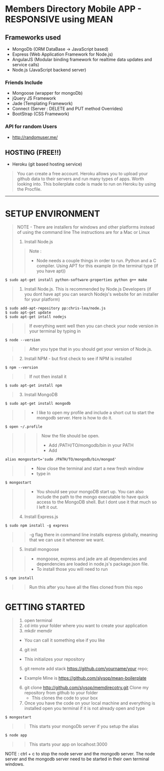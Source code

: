 Members Directory Mobile APP - RESPONSIVE using MEAN
===============

## Frameworks used ##
* MongoDb (ORM DataBase -> JavaScript based)
* Express (Web Application Framework for Node.js)
* AngularJS (Modular binding framework for realtime data updates and service calls)
* Node.js (JavaScript backend server)

### Friends Include ###
* Mongoose (wrapper for mongoDb)
* jQuery JS Framework
* Jade (Templating Framework)
* Connect (Server : DELETE and PUT method Overrides)
* BootStrap (CSS Framework)

### API for random Users ###
* http://randomuser.me/

## HOSTING (FREE!!) ##
* Heroku (git based hosting service)

> You can create a free account. Heroku allows you to upload your github data to their servers and run many types of apps. Worth looking into.
> This boilerplate code is made to run on Heroku by using the Procfile.

***

SETUP ENVIRONMENT
============
>NOTE - There are installers for windows and other platforms instead of using the command line
>The instructions are for a Mac or Linux
>1. Install Node.js
>> Note :
>> * Node needs a couple things in order to run. Python and a C compiler. Using APT for this example (in the terminal type (if you have apt))

	$ sudo apt-get install python-software-properties python g++ make
	
> 1. Install Node.js. This is recommended by Node.js Developers (if you dont have apt you can search Nodejs's website for an installer for your platform)

	$ sudo add-apt-repository pp:chris-lea/node.js
	$ sudo apt-get update
	$ sudo apt-get intall nodejs

>> If everything went well then you can check your node version in your terminal by typing in

	$ node --version
	
>> After you type that in you should get your version of Node.js. 

> 2. Install NPM - but first check to see if NPM is installed

	$ npm --version
	
>> If not then install it

	$ sudo apt-get install npm
	
> 3. Install MongoDB

	$ sudo apt-get install mongodb
	
>> * I like to open my profile and include a short cut to start the mongodb server. Here is how to do it.

	$ open ~/.profile
	
>>> Now the file should be open.
>>> * Add /PATH/TO/mongodb/bin in your PATH
>>> * Add

	alias mongostart='sudo /PATH/TO/mongodb/bin/mongod'
	
>> * Now close the terminal and start a new fresh window
>> * type in

	$ mongostart
	
>> * You should see your mongoDB start up. You can also include the path to the mongo executable to have quick access to the MongoDB shell. But I dont use it that much so I left it out.
> 4. Install Express.js

	$ sudo npm install -g express
	
>> -g flag there in command line installs express globally, meaning that we can use it wherever we want.

> 5. Install mongoose
>> * mongoose, express and jade are all dependencies and dependencies are loaded in node.js's package.json file.
>> * To install those you will need to run 

	$ npm install 
	
>> Run this after you have all the files cloned from this repo

GETTING STARTED
===============

> 1. open terminal
> 2. cd into your folder where you want to create your application
> 3. mkdir memdir
>   - You can call it something else if you like
> 4. git init
>   - This initializes your repository
> 5. git remote add stack https://github.com/yourname/your repo;
>   - Example Mine is https://github.com/slysop/mean-boilerplate
> 6. git clone http://github.com/slysop/memdirecotry.git Clone my repository from github to your folder
>		- This clones the code to your box
> 7. Once you have the code on your local machine and everything is installed open you terminal if it is not already open and type

	$ mongostart
	
>> This starts your mongoDb server if you setup the alias

	$ node app
	
>> This starts your app on localhost:3000

NOTE : ctrl + c to stop the node server and the mongodb server. The node server and the mongodb server need to be started in their own terminal windows.